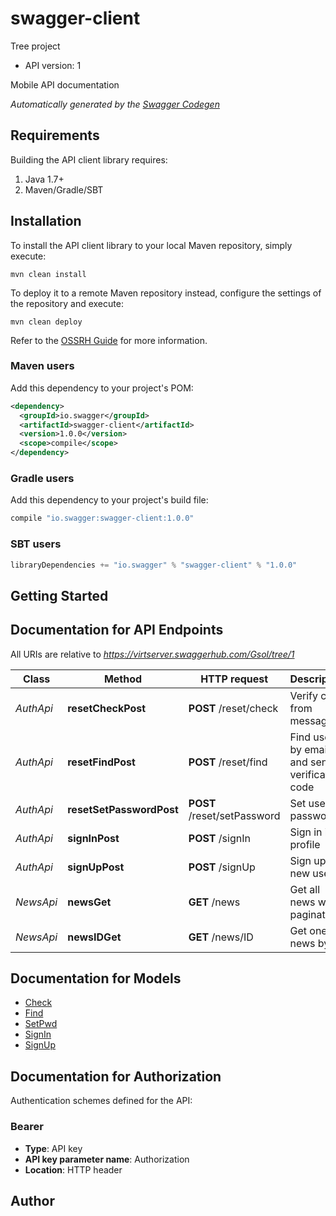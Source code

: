 # swagger-client

Tree project
- API version: 1

Mobile API documentation


*Automatically generated by the [Swagger Codegen](https://github.com/swagger-api/swagger-codegen)*

## Requirements

Building the API client library requires:
1. Java 1.7+
2. Maven/Gradle/SBT

## Installation

To install the API client library to your local Maven repository, simply execute:

```shell
mvn clean install
```

To deploy it to a remote Maven repository instead, configure the settings of the repository and execute:

```shell
mvn clean deploy
```

Refer to the [OSSRH Guide](http://central.sonatype.org/pages/ossrh-guide.html) for more information.

### Maven users

Add this dependency to your project's POM:

```xml
<dependency>
  <groupId>io.swagger</groupId>
  <artifactId>swagger-client</artifactId>
  <version>1.0.0</version>
  <scope>compile</scope>
</dependency>
```

### Gradle users

Add this dependency to your project's build file:

```groovy
compile "io.swagger:swagger-client:1.0.0"
```

### SBT users

```scala
libraryDependencies += "io.swagger" % "swagger-client" % "1.0.0"
```

## Getting Started

## Documentation for API Endpoints

All URIs are relative to *https://virtserver.swaggerhub.com/Gsol/tree/1*

Class | Method | HTTP request | Description
------------ | ------------- | ------------- | -------------
*AuthApi* | **resetCheckPost** | **POST** /reset/check | Verify code from message
*AuthApi* | **resetFindPost** | **POST** /reset/find | Find user by email and send verification code
*AuthApi* | **resetSetPasswordPost** | **POST** /reset/setPassword | Set user password
*AuthApi* | **signInPost** | **POST** /signIn | Sign in into profile
*AuthApi* | **signUpPost** | **POST** /signUp | Sign up for new users
*NewsApi* | **newsGet** | **GET** /news | Get all news with pagination
*NewsApi* | **newsIDGet** | **GET** /news/ID | Get one news by id


## Documentation for Models

 - [Check](Check.md)
 - [Find](Find.md)
 - [SetPwd](SetPwd.md)
 - [SignIn](SignIn.md)
 - [SignUp](SignUp.md)


## Documentation for Authorization

Authentication schemes defined for the API:
### Bearer

- **Type**: API key
- **API key parameter name**: Authorization
- **Location**: HTTP header


## Author


